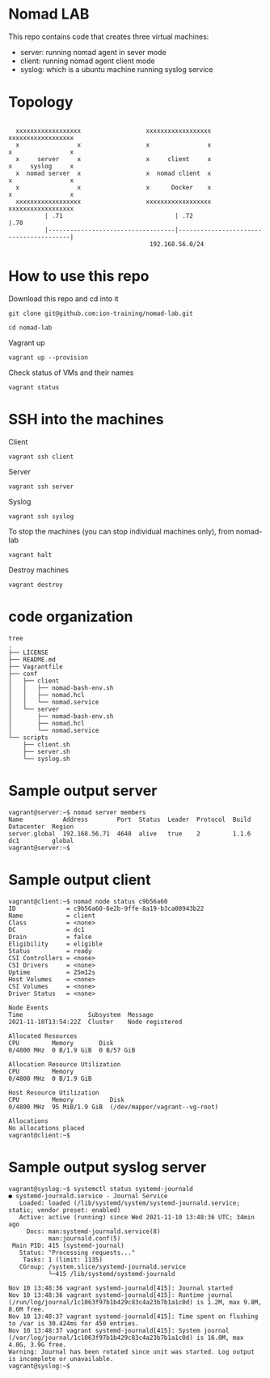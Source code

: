 # Nomad LAB

This repo contains code that creates three virtual machines:
- server: running nomad agent in sever mode
- client: running nomad agent client mode
- syslog: which is a ubuntu machine running syslog service

# Topology
```

  xxxxxxxxxxxxxxxxxx                  xxxxxxxxxxxxxxxxxx                  xxxxxxxxxxxxxxxxxx
  x                x                  x                x                  x                x
  x     server     x                  x     client     x                  x     syslog     x
  x  nomad server  x                  x  nomad client  x                  x                x
  x                x                  x      Docker    x                  x                x
  xxxxxxxxxxxxxxxxxx                  xxxxxxxxxxxxxxxxxx                  xxxxxxxxxxxxxxxxxx
          | .71                               | .72                                    |.70
          |-----------------------------------|----------------------------------------|
                                       192.168.56.0/24       
```
# How to use this repo
Download this repo and cd into it
```
git clone git@github.com:ion-training/nomad-lab.git
```
```
cd nomad-lab
```
Vagrant up
```
vagrant up --provision
```
Check status of VMs and their names 
```
vagrant status
```

# SSH into the machines
Client
```
vagrant ssh client
```
Server
```
vagrant ssh server
```
Syslog
```
vagrant ssh syslog
```

To stop the machines (you can stop individual machines only), from nomad-lab
```
vagrant halt
```

Destroy machines
```
vagrant destroy
```

# code organization

```
tree
.
├── LICENSE
├── README.md
├── Vagrantfile
├── conf
│   ├── client
│   │   ├── nomad-bash-env.sh
│   │   ├── nomad.hcl
│   │   └── nomad.service
│   └── server
│       ├── nomad-bash-env.sh
│       ├── nomad.hcl
│       └── nomad.service
└── scripts
    ├── client.sh
    ├── server.sh
    └── syslog.sh
```

# Sample output server
```
vagrant@server:~$ nomad server members 
Name           Address        Port  Status  Leader  Protocol  Build  Datacenter  Region
server.global  192.168.56.71  4648  alive   true    2         1.1.6  dc1         global
vagrant@server:~$ 
```

# Sample output client
```
vagrant@client:~$ nomad node status c9b56a60
ID              = c9b56a60-6e2b-9ffe-8a19-b3ca08943b22
Name            = client
Class           = <none>
DC              = dc1
Drain           = false
Eligibility     = eligible
Status          = ready
CSI Controllers = <none>
CSI Drivers     = <none>
Uptime          = 25m12s
Host Volumes    = <none>
CSI Volumes     = <none>
Driver Status   = <none>

Node Events
Time                  Subsystem  Message
2021-11-10T13:54:22Z  Cluster    Node registered

Allocated Resources
CPU         Memory       Disk
0/4800 MHz  0 B/1.9 GiB  0 B/57 GiB

Allocation Resource Utilization
CPU         Memory
0/4800 MHz  0 B/1.9 GiB

Host Resource Utilization
CPU         Memory          Disk
0/4800 MHz  95 MiB/1.9 GiB  (/dev/mapper/vagrant--vg-root)

Allocations
No allocations placed
vagrant@client:~$ 
```

# Sample output syslog server
```
vagrant@syslog:~$ systemctl status systemd-journald
● systemd-journald.service - Journal Service
   Loaded: loaded (/lib/systemd/system/systemd-journald.service; static; vendor preset: enabled)
   Active: active (running) since Wed 2021-11-10 13:48:36 UTC; 34min ago
     Docs: man:systemd-journald.service(8)
           man:journald.conf(5)
 Main PID: 415 (systemd-journal)
   Status: "Processing requests..."
    Tasks: 1 (limit: 1135)
   CGroup: /system.slice/systemd-journald.service
           └─415 /lib/systemd/systemd-journald

Nov 10 13:48:36 vagrant systemd-journald[415]: Journal started
Nov 10 13:48:36 vagrant systemd-journald[415]: Runtime journal (/run/log/journal/1c1063f97b1b429c83c4a23b7b1a1c0d) is 1.2M, max 9.8M, 8.6M free.
Nov 10 13:48:37 vagrant systemd-journald[415]: Time spent on flushing to /var is 30.424ms for 450 entries.
Nov 10 13:48:37 vagrant systemd-journald[415]: System journal (/var/log/journal/1c1063f97b1b429c83c4a23b7b1a1c0d) is 16.0M, max 4.0G, 3.9G free.
Warning: Journal has been rotated since unit was started. Log output is incomplete or unavailable.
vagrant@syslog:~$ 
```
